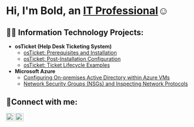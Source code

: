 <h1>Hi, I'm Bold, an <a href="https://linkedin.com/in/boldsaikhan">IT Professional</a>☺</h1>

<h2>👨‍💻 Information Technology Projects:</h2>

- <b>osTicket (Help Desk Ticketing System)</b>
  - [osTicket: Prerequisites and Installation](https://github.com/boldsaikhan23/osticket-prereqs)
  - [osTicket: Post-Installation Configuration](https://github.com/boldsaikhan23/post-install-config)
  - [osTicket: Ticket Lifecycle Examples](https://github.com/boldsaikhan23/ticket-lifecycle)
- <b>Microsoft Azure</b>
  - [Configuring On-premises Active Directory within Azure VMs](https://github.com/boldsaikhan23/configure-ad)
  - [Network Security Groups (NSGs) and Inspecting Network Protocols](https://github.com/boldsaikhan23/azure-network-protocols)

<h2>🤳Connect with me:</h2>

[<img align="left" alt="Josh | LinkedIn" width="22px" src="https://cdn.jsdelivr.net/npm/simple-icons@v3/icons/linkedin.svg" />][linkedin]
[<img align="left" alt="Josh | Instagram" width="22px" src="https://cdn.jsdelivr.net/npm/simple-icons@v3/icons/instagram.svg" />][instagram]


[instagram]: https://www.instagram.com/boldoooo
[linkedin]: https://linkedin.com/in/boldsaikhan
